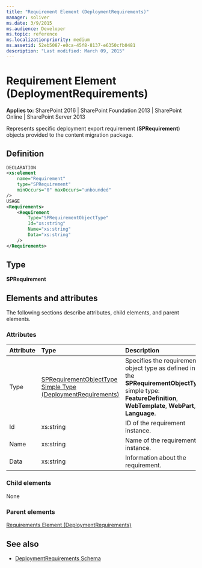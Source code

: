 ```yaml
---
title: "Requirement Element (DeploymentRequirements)"
manager: soliver
ms.date: 3/9/2015
ms.audience: Developer
ms.topic: reference
ms.localizationpriority: medium
ms.assetid: 52eb5087-e0ca-45f8-8137-e6350cfb0481
description: "Last modified: March 09, 2015"
---
```


# Requirement Element (DeploymentRequirements)

**Applies to:** SharePoint 2016 | SharePoint Foundation 2013 | SharePoint Online | SharePoint Server 2013

Represents specific deployment export requirement (**SPRequirement**) objects provided to the content migration package.

## Definition

```XML
DECLARATION
<xs:element
    name="Requirement"
    type="SPRequirement"
    minOccurs="0" maxOccurs="unbounded"
/>
USAGE
<Requirements>
    <Requirement
        Type="SPRequirementObjectType"
        Id="xs:string"
        Name="xs:string"
        Data="xs:string"
    />
</Requirements>

```

## Type

**SPRequirement**

## Elements and attributes

The following sections describe attributes, child elements, and parent elements.

### Attributes

|**Attribute**|**Type**|**Description**|
|:-----|:-----|:-----|
|Type  <br/> |[SPRequirementObjectType Simple Type (DeploymentRequirements)](sprequirementobjecttype-simple-type-deploymentrequirements.md) <br/> |Specifies the requirement object type as defined in the **SPRequirementObjectType** simple type: **FeatureDefinition**, **WebTemplate**, **WebPart**, or **Language**.  <br/> |
|Id  <br/> |xs:string  <br/> |ID of the requirement instance.  <br/> |
|Name  <br/> |xs:string  <br/> |Name of the requirement instance.  <br/> |
|Data  <br/> |xs:string  <br/> |Information about the requirement.  <br/> |

### Child elements

None

### Parent elements

[Requirements Element (DeploymentRequirements)](requirements-element-deploymentrequirements.md)

## See also

- [DeploymentRequirements Schema](deploymentrequirements-schema.md)
